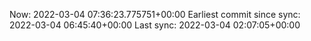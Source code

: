Now: 2022-03-04 07:36:23.775751+00:00 Earliest commit since sync: 2022-03-04 06:45:40+00:00 Last sync: 2022-03-04 02:07:05+00:00
